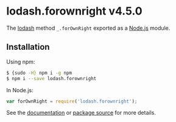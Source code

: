 # lodash.forownright v4.5.0

The [lodash](https://lodash.com/) method `_.forOwnRight` exported as a [Node.js](https://nodejs.org/) module.

## Installation

Using npm:
```bash
$ {sudo -H} npm i -g npm
$ npm i --save lodash.forownright
```

In Node.js:
```js
var forOwnRight = require('lodash.forownright');
```

See the [documentation](https://lodash.com/docs#forOwnRight) or [package source](https://github.com/lodash/lodash/blob/4.5.0-npm-packages/lodash.forownright) for more details.
